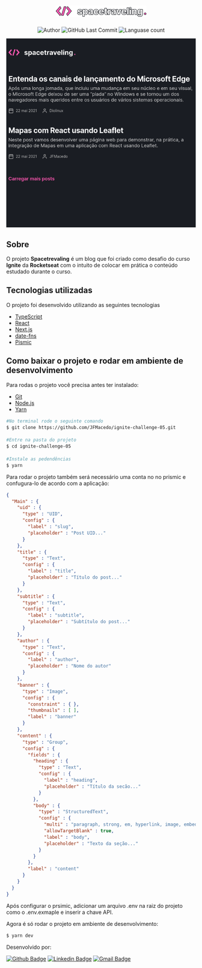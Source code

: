 <h1 align="center">
	<img src=".github/logo.png" />
</h1>

<p align="center">
	<img alt="Author" src="https://img.shields.io/badge/Author-Jean%20Fernandes%20de%20Macedo-FF57B2" />
	<img alt="GitHub Last Commit" src="https://img.shields.io/github/last-commit/jfmacedo/ignite-challenge-05?color=FF57B2" />
  <img alt="Languase count" src="https://img.shields.io/github/languages/count/jfmacedo/ignite-challenge-05?color=FF57B2" />
</p>

<div align="center">
	<img src=".github/home.png" />
</div>

## Sobre

O projeto **Spacetrevaling** é um blog que foi criado como desafio do curso **Ignite** da **Rocketseat** com o intuito de colocar em prática o conteúdo estudado durante o curso.

## Tecnologias utilizadas

O projeto foi desenvolvido utilizando as seguintes tecnologias

- [TypeScript](https://www.typescriptlang.org/)
- [React](https://reactjs.org/)
- [Next.js](https://nextjs.org/)
- [date-fns](https://date-fns.org/)
- [Pismic](https://prismic.io/)

## Como baixar o projeto e rodar em ambiente de desenvolvimento

Para rodas o projeto você precisa antes ter instalado:
- [Git](https://git-scm.com/)
- [Node.js](https://nodejs.org/pt-br/)
- [Yarn](https://yarnpkg.com/)

```bash
#No terminal rode o seguinte comando
$ git clone https://github.com/JFMacedo/ignite-challenge-05.git

#Entre na pasta do projeto
$ cd ignite-challenge-05 

#Instale as pedendências
$ yarn
```

Para rodar o projeto também será necessário uma conta no no prismic e confugura-lo de acordo com a aplicação:

```json
{
  "Main" : {
    "uid" : {
      "type" : "UID",
      "config" : {
        "label" : "slug",
        "placeholder" : "Post UID..."
      }
    },
    "title" : {
      "type" : "Text",
      "config" : {
        "label" : "title",
        "placeholder" : "Título do post..."
      }
    },
    "subtitle" : {
      "type" : "Text",
      "config" : {
        "label" : "subtitle",
        "placeholder" : "Subtítulo do post..."
      }
    },
    "author" : {
      "type" : "Text",
      "config" : {
        "label" : "author",
        "placeholder" : "Nome do autor"
      }
    },
    "banner" : {
      "type" : "Image",
      "config" : {
        "constraint" : { },
        "thumbnails" : [ ],
        "label" : "banner"
      }
    },
    "content" : {
      "type" : "Group",
      "config" : {
        "fields" : {
          "heading" : {
            "type" : "Text",
            "config" : {
              "label" : "heading",
              "placeholder" : "Título da secão..."
            }
          },
          "body" : {
            "type" : "StructuredText",
            "config" : {
              "multi" : "paragraph, strong, em, hyperlink, image, embed, list-item, o-list-item, rtl",
              "allowTargetBlank" : true,
              "label" : "body",
              "placeholder" : "Texto da seção..."
            }
          }
        },
        "label" : "content"
      }
    }
  }
}
```

Após configurar o prsimic, adicionar um arquivo .env na raiz do projeto como o .env.exmaple e inserir a chave API.

Agora é só rodar o projeto em ambiente de desenvolvimento:
```bash
$ yarn dev
```

Desenvolvido por:

[![Github Badge](https://img.shields.io/badge/-JFMacedo-%23181717?logo=github)](https://github.com/JFMacedo)
[![Linkedin Badge](https://img.shields.io/badge/-Jean%20Fernandes%20de%20Macedo-%230A66C2?logo=linkedin)](https://www.linkedin.com/in/jfmacedo91/) 
[![Gmail Badge](https://img.shields.io/badge/-jfmacedo91%40gmail.com-FFFFFF?logo=gmail)](mailto:jfmacedo91@gmail.com)